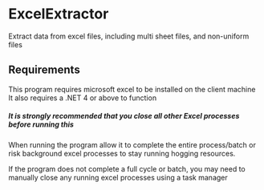 # ExcelExtractor
Extract data from excel files, including multi sheet files, and non-uniform files


## Requirements
This program requires microsoft excel to be installed on the client machine
It also requires a .NET 4 or above to function

##### It is strongly recommended that you close all other Excel processes before running this


When running the program allow it to complete the entire process/batch 
or risk background excel processes to stay running hogging resources.

If the program does not complete a full cycle or batch, you may need to manually close any running excel processes using a task manager
